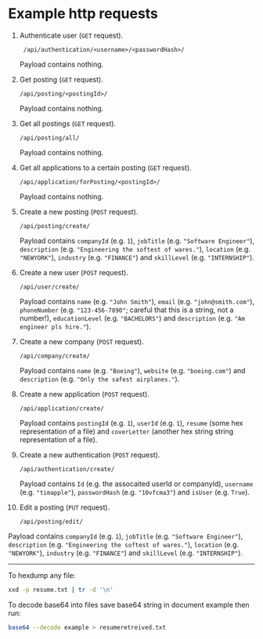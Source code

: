 # Example http requests

1. Authenticate user (`GET` request).

   ` /api/authentication/<username>/<passwordHash>/`

   Payload contains nothing.

2. Get posting (`GET` request).

   `/api/posting/<postingId>/`

   Payload contains nothing.

3. Get all postings (`GET` request).

   `/api/posting/all/`

   Payload contains nothing.

4. Get all applications to a certain posting (`GET` request).

   `/api/application/forPosting/<postingId>/`

   Payload contains nothing.

5. Create a new posting (`POST` request).

   `/api/posting/create/`

   Payload contains `companyId` (e.g. `1`), `jobTitle` (e.g. `"Software
   Engineer"`), `description` (e.g. `"Engineering the softest of wares."`),
   `location` (e.g. `"NEWYORK"`), `industry` (e.g. `"FINANCE"`) and `skillLevel`
   (e.g. `"INTERNSHIP"`).

6. Create a new user (`POST` request).

   `/api/user/create/`

   Payload contains `name` (e.g. `"John Smith"`), `email` (e.g.
   `"john@smith.com"`), `phoneNumber` (e.g. `"123-456-7890"`; careful that this
   is a string, not a number!), `educationLevel` (e.g. `"BACHELORS"`) and
   `description` (e.g. `"Am engineer pls hire."`).

7. Create a new company (`POST` request).

   `/api/company/create/`

   Payload contains `name` (e.g. `"Boeing"`), `website` (e.g. `"boeing.com"`)
   and `description` (e.g. `"Only the safest airplanes."`).

8. Create a new application (`POST` request).

   `/api/application/create/`

   Payload contains `postingId` (e.g. `1`), `userId` (e.g. `1`), `resume` (some
   hex representation of a file) and `coverLetter` (another hex string string
   representation of a file).

9. Create a new authentication (`POST` request).

   `/api/authentication/create/`

   Payload contains `Id` (e.g. the assocaited userId or companyId), `username` (e.g. `"timapple"`), `passwordHash` (e.g.
   `"10vfcma3"`) and `isUser` (e.g. `True`).

10. Edit a posting (`PUT` request).

    `/api/posting/edit/`

   Payload contains `companyId` (e.g. `1`), `jobTitle` (e.g. `"Software
   Engineer"`), `description` (e.g. `"Engineering the softest of wares."`),
   `location` (e.g. `"NEWYORK"`), `industry` (e.g. `"FINANCE"`) and `skillLevel`
   (e.g. `"INTERNSHIP"`).

---

To hexdump any file:
```bash
xxd -p resume.txt | tr -d '\n'
```

To decode base64 into files save base64 string in document example then run:   
```bash
base64 --decode example > resumeretreived.txt   
```
